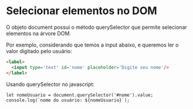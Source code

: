 # Selecionar elementos no DOM

O objeto document possui o método querySelector que permite selecionar elementos na árvore DOM.

Por exemplo, considerando que temos a input abaixo, e queremos ler o valor digitado pelo usuário:
```html
<label>
  <input type='text' id='nome' placeholder='Digite seu nome'/>
</label>
```

Usando querySelector no javascript:
```
let nomeUsuario = document.querySelector('#nome').value;
console.log(`nome do usuário: ${nomeUsuario}`);
```